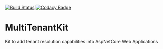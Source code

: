 [![Build Status](https://dev.azure.com/DementCore/DementCore/_apis/build/status/dementcore.MultiTenantKit?branchName=master)](https://dev.azure.com/DementCore/DementCore/_build/latest?definitionId=2&branchName=master)
[![Codacy Badge](https://api.codacy.com/project/badge/Grade/d9b16436ea5b428abb57059a10859ee2)](https://www.codacy.com/app/dementcore/DementCore.MultiTenantKit)

# MultiTenantKit
Kit to add tenant resolution capabilities into AspNetCore Web Applications
